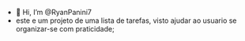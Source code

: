 - 👋 Hi, I’m @RyanPanini7
- este e um projeto de uma lista de tarefas, visto ajudar ao usuario se organizar-se com praticidade;

<!---
RyanPanini7/RyanPanini7 is a ✨ special ✨ repository because its `README.md` (this file) appears on your GitHub profile.
You can click the Preview link to take a look at your changes.
--->
